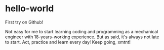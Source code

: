 # hello-world
First try on Github!

Not easy for me to start learning coding and programming as a mechanical engineer with 18-years-working experience.
But as said, it's always not late to start. Act, practice and learn every day! Keep going, xmtnt!
